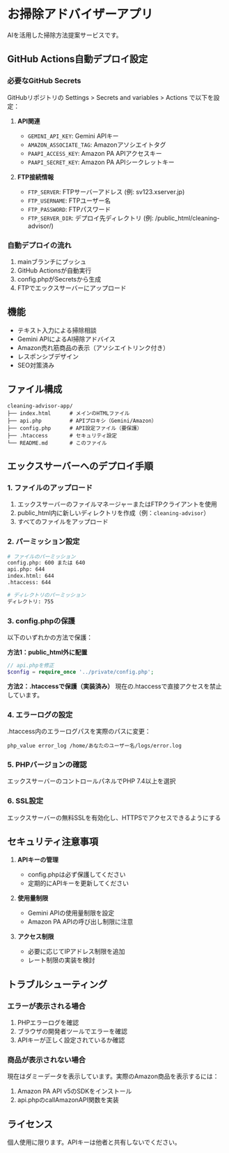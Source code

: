 # お掃除アドバイザーアプリ

AIを活用した掃除方法提案サービスです。

## GitHub Actions自動デプロイ設定

### 必要なGitHub Secrets

GitHubリポジトリの Settings > Secrets and variables > Actions で以下を設定：

1. **API関連**
   - `GEMINI_API_KEY`: Gemini APIキー
   - `AMAZON_ASSOCIATE_TAG`: Amazonアソシエイトタグ
   - `PAAPI_ACCESS_KEY`: Amazon PA APIアクセスキー
   - `PAAPI_SECRET_KEY`: Amazon PA APIシークレットキー

2. **FTP接続情報**
   - `FTP_SERVER`: FTPサーバーアドレス (例: sv123.xserver.jp)
   - `FTP_USERNAME`: FTPユーザー名
   - `FTP_PASSWORD`: FTPパスワード
   - `FTP_SERVER_DIR`: デプロイ先ディレクトリ (例: /public_html/cleaning-advisor/)

### 自動デプロイの流れ

1. mainブランチにプッシュ
2. GitHub Actionsが自動実行
3. config.phpがSecretsから生成
4. FTPでエックスサーバーにアップロード

## 機能

- テキスト入力による掃除相談
- Gemini APIによるAI掃除アドバイス
- Amazon売れ筋商品の表示（アソシエイトリンク付き）
- レスポンシブデザイン
- SEO対策済み

## ファイル構成

```
cleaning-advisor-app/
├── index.html      # メインのHTMLファイル
├── api.php         # APIプロキシ（Gemini/Amazon）
├── config.php      # API設定ファイル（要保護）
├── .htaccess       # セキュリティ設定
└── README.md       # このファイル
```

## エックスサーバーへのデプロイ手順

### 1. ファイルのアップロード

1. エックスサーバーのファイルマネージャーまたはFTPクライアントを使用
2. public_html内に新しいディレクトリを作成（例：`cleaning-advisor`）
3. すべてのファイルをアップロード

### 2. パーミッション設定

```bash
# ファイルのパーミッション
config.php: 600 または 640
api.php: 644
index.html: 644
.htaccess: 644

# ディレクトリのパーミッション
ディレクトリ: 755
```

### 3. config.phpの保護

以下のいずれかの方法で保護：

**方法1：public_html外に配置**
```php
// api.phpを修正
$config = require_once '../private/config.php';
```

**方法2：.htaccessで保護（実装済み）**
現在の.htaccessで直接アクセスを禁止しています。

### 4. エラーログの設定

.htaccess内のエラーログパスを実際のパスに変更：
```
php_value error_log /home/あなたのユーザー名/logs/error.log
```

### 5. PHPバージョンの確認

エックスサーバーのコントロールパネルでPHP 7.4以上を選択

### 6. SSL設定

エックスサーバーの無料SSLを有効化し、HTTPSでアクセスできるようにする

## セキュリティ注意事項

1. **APIキーの管理**
   - config.phpは必ず保護してください
   - 定期的にAPIキーを更新してください

2. **使用量制限**
   - Gemini APIの使用量制限を設定
   - Amazon PA APIの呼び出し制限に注意

3. **アクセス制限**
   - 必要に応じてIPアドレス制限を追加
   - レート制限の実装を検討

## トラブルシューティング

### エラーが表示される場合

1. PHPエラーログを確認
2. ブラウザの開発者ツールでエラーを確認
3. APIキーが正しく設定されているか確認

### 商品が表示されない場合

現在はダミーデータを表示しています。実際のAmazon商品を表示するには：
1. Amazon PA API v5のSDKをインストール
2. api.phpのcallAmazonAPI関数を実装

## ライセンス

個人使用に限ります。APIキーは他者と共有しないでください。